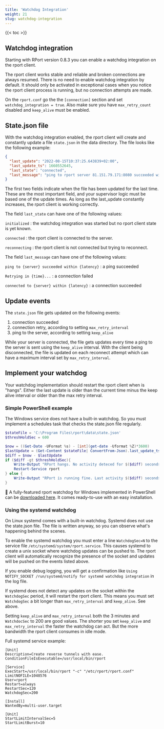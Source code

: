 ```yaml
---
title: 'Watchdog Integration'
weight: 21
slug: watchdog-integration
---
```


{{< toc >}}

## Watchdog integration

Starting with RPort version 0.8.3 you can enable a watchdog integration on the rport client.

The rport client works stable and reliable and broken connections are always resumed.
There is no need to enable watchdog integration by default.
It should only be activated in exceptional cases when you notice the rport client process is running, but no connection
attempts are made.

On the `rport.conf` go the the `[connection]` section and set `watchdog_integration = true`.
Also make sure you have `max_retry_count` disabled and `keep_alive` must be enabled.

## State.json file

With the watchdog integration enabled, the rport client will create and constantly update a file `state.json` in the
data directory. The file looks like the following example:

```json
{
  "last_update": "2022-08-15T10:37:25.643839+02:00",
  "last_update_ts": 1660552645,
  "last_state": "connected",
  "last_message": "ping to rport server 81.151.79.171:8080 succeeded within 14.682823ms"
}
```

The first two fields indicate when the file has been updated for the last time. These are the most important field,
and your supervisor logic must be based one of the update times. As long as the last_update constantly increases,
the rport client is working correctly.

The field `last_state` can have one of the following values:

`initialized`
: the watchdog integration was started but no rport client state is yet known.

`connected`
: the rport client is connected to the server.

`reconnecting`
: the rport client is not connected but trying to reconnect.

The field `last_message` can have one of the following values:

`ping to {server} succeeded within {latency}`
: a ping succeeded

`Retrying in {time}...`
: a connection failed

`connected to {server} within {latency}`
: a connection succeeded

## Update events

The `state.json` file gets updated on the following events:

1. connection succeeded
2. connection retry, according to setting `max_retry_interval`
3. ping to the server, according to setting `keep_alive`

While your server is connected, the file gets updates every time a ping to the server is sent using the `keep_alive`
interval. With the client being disconnected, the file is updated on each reconnect attempt which can have a maximum
interval set by `max_retry_interval`.

## Implement your watchdog

Your watchdog implementation should restart the rport client when is "hangs". Either the last update is older than
the current time minus the keep alive interval or older than the max retry interval.

### Simple PowerShell example

The Windows service does not have a built-in watchdog. So you must implement a schedules task that checks the state.json
file regularly.

```powershell
$stateFile = 'C:\Program Files\rport\data\state.json'
$threshHoldSec = 600

$now = ((Get-Date -UFormat %s) - [int](get-date -Uformat %Z)*3600)
$lastUpdate = (Get-Content $stateFile| ConvertFrom-Json).last_update_ts
$diff = $now - $lastUpdate
if ($diff -gt $threshHoldSec){
    Write-Output "RPort hangs. No activity deteced for $($diff) seconds."
    Restart-Service rport
} else {
    Write-Output "RPort is running fine. Last activity $($diff) seconds ago."
}
```

🐶 A fully-featured rport watchdog for Windows implemented in PowerShell can be
[downloaded here](https://github.com/realvnc-labs/rport-win-watchdog). It comes ready-to-use with an easy
installation.

### Using the systemd watchdog

On Linux systemd comes with a built-in watchdog. Systemd does not use the state.json file. The file is written anyway,
so you can observe what's happening behind the scenes.

To enable the systemd watchdog you must enter a line `WatchdogSec=N` to the service file
`/etc/systemd/system/rport.service`. This causes systemd to create a unix socket where watchdog updates can be pushed to.
The rport client will automatically recognize the presence of the socket and updates will be pushed on the events listed
above.

If you enable debug logging, you will get a confirmation like `Using NOTIFY_SOCKET /run/systemd/notify for systemd watchdog integration` in the log file.

If systemd does not detect any updates on the socket within the `WatchdogSec` period, it will restart the rport client.
This means you must set `WatchdogSec` a bit longer than `max_retry_interval` and `keep_alive`. See above.

Setting `keep_alive` and `max_retry_interval` both the 3 minutes and `WatchdocSec` to 200 are good values.
The shorter you set `keep_alive` and `max_retry_interval` the faster the watchdog can act. But the more bandwidth the
rport client consumes in idle mode.

Full systemd service example:

```text
[Unit]
Description=Create reverse tunnels with ease.
ConditionFileIsExecutable=/usr/local/bin/rport

[Service]
ExecStart=/usr/local/bin/rport "-c" "/etc/rport/rport.conf"
LimitNOFILE=1048576
User=rport
Restart=always
RestartSec=120
WatchdogSec=200

[Install]
WantedBy=multi-user.target

[Unit]
StartLimitIntervalSec=5
StartLimitBurst=10
```
